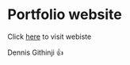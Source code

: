 # Portfolio website

Click [here](https://new-portfolio-ke.netlify.app) to visit webiste

Dennis Githinji 👍
